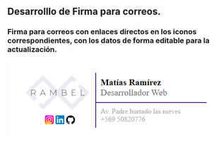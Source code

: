 ## Desarrolllo de Firma para correos.

### Firma para correos con enlaces directos en los iconos correspondientes, con los datos de forma editable para la actualización.

![Texto alternativo](./img/firmacorreo.png)
